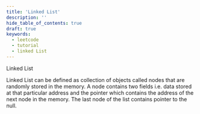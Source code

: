```yaml
---
title: 'Linked List'
description: ''
hide_table_of_contents: true
draft: true
keywords:
  - leetcode
  - tutorial
  - linked List
---
```

 Linked List
 
Linked List can be defined as collection of objects called nodes that are randomly stored in the memory.
A node contains two fields i.e. data stored at that particular address and the pointer which contains the address of the next node in the memory.
The last node of the list contains pointer to the null.
